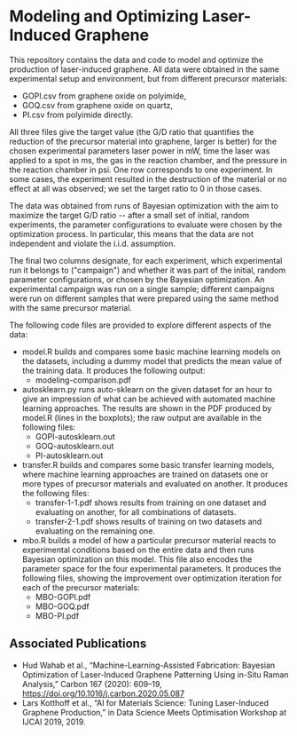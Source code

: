 # Modeling and Optimizing Laser-Induced Graphene

This repository contains the data and code to model and optimize the production
of laser-induced graphene. All data were obtained in the same experimental setup
and environment, but from different precursor materials:
- GOPI.csv from graphene oxide on polyimide,
- GOQ.csv from graphene oxide on quartz,
- PI.csv from polyimide directly.

All three files give the target value (the G/D ratio that quantifies the
reduction of the precursor material into graphene, larger is better) for the
chosen experimental parameters laser power in mW, time the laser was applied to
a spot in ms, the gas in the reaction chamber, and the pressure in the reaction
chamber in psi. One row corresponds to one experiment. In some cases, the
experiment resulted in the destruction of the material or no effect at all was
observed; we set the target ratio to 0 in those cases.

The data was obtained from runs of Bayesian optimization with the aim to
maximize the target G/D ratio -- after a small set of initial, random
experiments, the parameter configurations to evaluate were chosen by the
optimization process. In particular, this means that the data are not
independent and violate the i.i.d. assumption.

The final two columns designate, for each experiment, which experimental run it
belongs to ("campaign") and whether it was part of the initial, random parameter
configurations, or chosen by the Bayesian optimization. An experimental campaign
was run on a single sample; different campaigns were run on different samples
that were prepared using the same method with the same precursor material.

The following code files are provided to explore different aspects of the data:
- model.R builds and compares some basic machine learning models on the
  datasets, including a dummy model that predicts the mean value of the training
  data. It produces the following output:
    - modeling-comparison.pdf
- autosklearn.py runs auto-sklearn on the given dataset for an hour to give an
  impression of what can be achieved with automated machine learning approaches.
  The results are shown in the PDF produced by model.R (lines in the boxplots);
  the raw output are available in the following files:
    - GOPI-autosklearn.out
    - GOQ-autosklearn.out
    - PI-autosklearn.out
- transfer.R builds and compares some basic transfer learning models, where
  machine learning approaches are trained on datasets one or more types of
  precursor materials and evaluated on another. It produces the following files:
    - transfer-1-1.pdf shows results from training on one dataset and evaluating
      on another, for all combinations of datasets.
    - transfer-2-1.pdf shows results of training on two datasets and evaluating
      on the remaining one.
- mbo.R builds a model of how a particular precursor material reacts to
  experimental conditions based on the entire data and then runs Bayesian
  optimization on this model. This file also encodes the parameter space for the
  four experimental parameters. It produces the following files, showing the
  improvement over optimization iteration for each of the precursor materials:
    - MBO-GOPI.pdf
    - MBO-GOQ.pdf
    - MBO-PI.pdf

## Associated Publications

- Hud Wahab et al., “Machine-Learning-Assisted Fabrication: Bayesian Optimization of Laser-Induced Graphene Patterning Using in-Situ Raman Analysis,” Carbon 167 (2020): 609–19, https://doi.org/10.1016/j.carbon.2020.05.087
- Lars Kotthoff et al., “AI for Materials Science: Tuning Laser-Induced Graphene Production,” in Data Science Meets Optimisation Workshop at IJCAI 2019, 2019.

